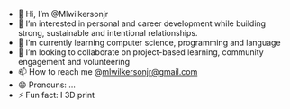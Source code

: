 - 👋 Hi, I’m @Mlwilkersonjr
- 👀 I’m interested in personal and career development while building strong, sustainable and intentional relationships.
- 🌱 I’m currently learning computer science, programming and language
- 💞️ I’m looking to collaborate on project-based learning, community engagement and volunteering
- 📫 How to reach me @mlwilkersonjr@gmail.com
- 😄 Pronouns: ...
- ⚡ Fun fact: I 3D print

<!---
Mlwilkersonjr/Mlwilkersonjr is a ✨ special ✨ repository because its `README.md` (this file) appears on your GitHub profile.
You can click the Preview link to take a look at your changes.
--->
